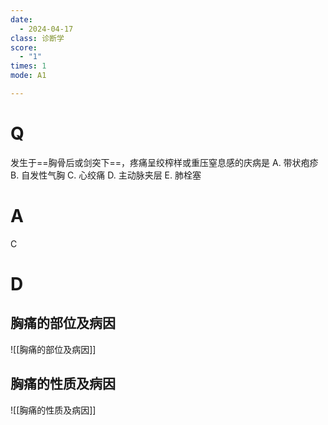 ```yaml
---
date:
  - 2024-04-17
class: 诊断学
score:
  - "1"
times: 1
mode: A1

--- 
```



# Q
发生于==胸骨后或剑突下==，疼痛呈绞榨样或重压窒息感的庆病是
A. 带状疱疹 
B. 自发性气胸 
C. 心绞痛
D. 主动脉夹层 
E. 肺栓塞

# A

C



# D
胸痛的部位及病因
--
![[胸痛的部位及病因]]

胸痛的性质及病因
--
![[胸痛的性质及病因]]
